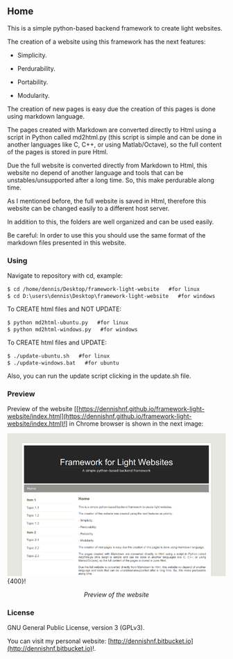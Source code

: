 
## Home ##

This is a simple python-based backend framework to create light websites.

The creation of a website using this framework has the next features:

- Simplicity.

- Perdurability.

- Portability.

- Modularity.

The creation of new pages is easy due the creation of this pages is done using markdown language.

The pages created with Markdown are converted directly to Html using a script in Python called md2html.py (this script is simple and can be done in another languages like C, C++, or using Matlab/Octave), so the full content of the pages is stored in pure Html.

Due the full website is converted directly from Markdown to Html, this website no depend of another language and tools that can be unstables/unsupported after a long time. So, this make perdurable along time.

As I mentioned before, the full website is saved in Html, therefore this website can be changed easily to a different host server.

In addition to this, the folders are well organized and can be used easily.

Be careful: In order to use this you should use the same format of the markdown files presented in this website.

### Using ###

Navigate to repository with cd, example:

```
$ cd /home/dennis/Desktop/framework-light-website   #for linux
$ cd D:\users\dennis\Desktop\framework-light-website   #for windows
```

To CREATE html files and NOT UPDATE:

```
$ python md2html-ubuntu.py   #for linux
$ python md2html-windows.py   #for windows
```

To CREATE html files and UPDATE:

```
$ ./update-ubuntu.sh   #for linux
$ ./update-windows.bat   #for ubuntu
```

Also, you can run the update script clicking in the update.sh file.

### Preview ###

Preview of the website [[https://dennishnf.github.io/framework-light-website/index.html](https://dennishnf.github.io/framework-light-website/index.html)!] in Chrome browser is shown in the next image:

![image](/image.png){400}!
<p style="text-align:center;"><i>Preview of the website</i></p>

### License ###

GNU General Public License, version 3 (GPLv3).

You can visit my personal website: [http://dennishnf.bitbucket.io](http://dennishnf.bitbucket.io)!.

